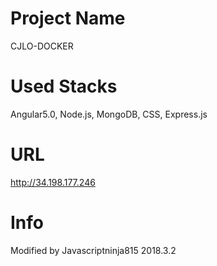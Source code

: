 # Project Name
CJLO-DOCKER

# Used Stacks
Angular5.0, Node.js, MongoDB, CSS, Express.js

# URL
http://34.198.177.246

# Info
Modified by Javascriptninja815
2018.3.2
